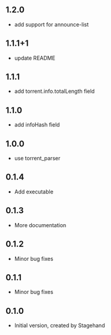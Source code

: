 ## 1.2.0

- add support for announce-list

## 1.1.1+1

- update README


## 1.1.1

- add torrent.info.totalLength field


## 1.1.0

- add infoHash field

## 1.0.0

- use torrent_parser

## 0.1.4

- Add executable

## 0.1.3

- More documentation

## 0.1.2

- Minor bug fixes

## 0.1.1

- Minor bug fixes

## 0.1.0

- Initial version, created by Stagehand
